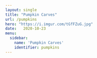 ```yaml
---
layout: single
title: "Pumpkin Carves"
url: /pumpkins
hero: "https://i.imgur.com/tGfFZuG.jpg"
date:   2020-10-23
menu:
  sidebar:
    name: 'Pumpkin Carves'
    identifier: pumpkins
---
```

